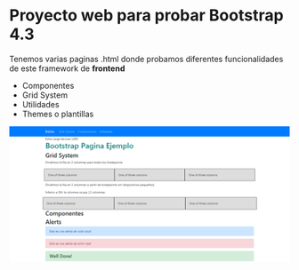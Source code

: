 # Proyecto web para probar Bootstrap 4.3

Tenemos varias paginas .html donde probamos diferentes funcionalidades de este framework de **frontend**

- Componentes
- Grid System
- Utilidades
- Themes o plantillas
    
![Alt text](https://github.com/ana-db/Bootstrap/blob/master/screenshot.PNG)
